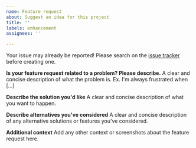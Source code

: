 ```yaml
---
name: Feature request
about: Suggest an idea for this project
title: ''
labels: enhancement
assignees: ''

---
```


Your issue may already be reported!
Please search on the [issue tracker](https://github.com/coding-hui/go-openai/issues) before creating one.

**Is your feature request related to a problem? Please describe.**
A clear and concise description of what the problem is. Ex. I'm always frustrated when [...]

**Describe the solution you'd like**
A clear and concise description of what you want to happen.

**Describe alternatives you've considered**
A clear and concise description of any alternative solutions or features you've considered.

**Additional context**
Add any other context or screenshots about the feature request here.
